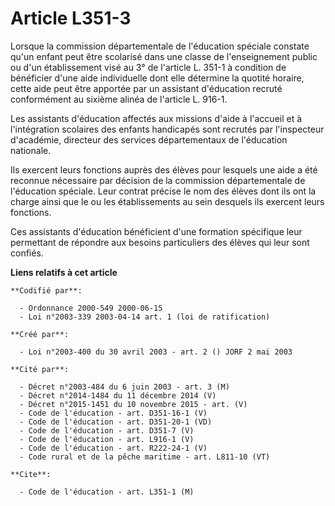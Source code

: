 # Article L351-3

Lorsque la commission départementale de l'éducation spéciale constate qu'un enfant peut être scolarisé dans une classe de
l'enseignement public ou d'un établissement visé au 3° de l'article L. 351-1 à condition de bénéficier d'une aide
individuelle dont elle détermine la quotité horaire, cette aide peut être apportée par un assistant d'éducation recruté
conformément au sixième alinéa de l'article L. 916-1.

Les assistants d'éducation affectés aux missions d'aide à l'accueil et à l'intégration scolaires des enfants handicapés sont
recrutés par l'inspecteur d'académie, directeur des services départementaux de l'éducation nationale.

Ils exercent leurs fonctions auprès des élèves pour lesquels une aide a été reconnue nécessaire par décision de la commission
départementale de l'éducation spéciale. Leur contrat précise le nom des élèves dont ils ont la charge ainsi que le ou les
établissements au sein desquels ils exercent leurs fonctions.

Ces assistants d'éducation bénéficient d'une formation spécifique leur permettant de répondre aux besoins particuliers des
élèves qui leur sont confiés.

**Liens relatifs à cet article**

	**Codifié par**:

	  - Ordonnance 2000-549 2000-06-15
	  - Loi n°2003-339 2003-04-14 art. 1 (loi de ratification)

	**Créé par**:

	  - Loi n°2003-400 du 30 avril 2003 - art. 2 () JORF 2 mai 2003

	**Cité par**:

	  - Décret n°2003-484 du 6 juin 2003 - art. 3 (M)
	  - Décret n°2014-1484 du 11 décembre 2014 (V)
	  - Décret n°2015-1451 du 10 novembre 2015 - art. (V)
	  - Code de l'éducation - art. D351-16-1 (V)
	  - Code de l'éducation - art. D351-20-1 (VD)
	  - Code de l'éducation - art. D351-7 (V)
	  - Code de l'éducation - art. L916-1 (V)
	  - Code de l'éducation - art. R222-24-1 (V)
	  - Code rural et de la pêche maritime - art. L811-10 (VT)

	**Cite**:

	  - Code de l'éducation - art. L351-1 (M)
